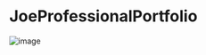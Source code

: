# JoeProfessionalPortfolio
![image](https://user-images.githubusercontent.com/99942341/159146999-ae27f474-b1a6-4b2c-bbbc-c47a08d005b1.png)

